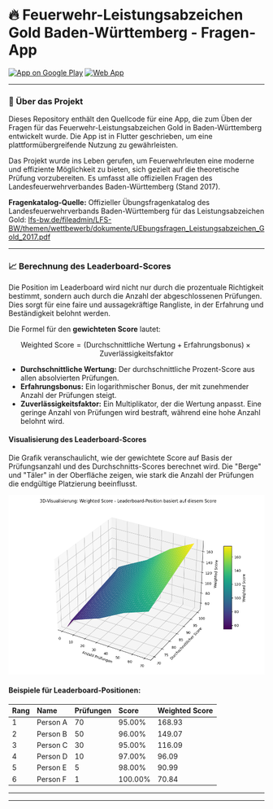 # 🔥 Feuerwehr-Leistungsabzeichen Gold Baden-Württemberg - Fragen-App

[![App on Google Play](https://img.shields.io/badge/Google_Play-414141?style=for-the-badge&logo=google-play&logoColor=white)](https://play.google.com/store/apps/details?id=com.leofle.laz_gold_feuerwehr_bw_fragen)
[![Web App](https://img.shields.io/badge/Web_App-LAZ.leofle.com-blue?style=for-the-badge)](https://laz.leofle.com)

---

### 📖 Über das Projekt

Dieses Repository enthält den Quellcode für eine App, die zum Üben der Fragen für das Feuerwehr-Leistungsabzeichen Gold in Baden-Württemberg entwickelt wurde. Die App ist in Flutter geschrieben, um eine plattformübergreifende Nutzung zu gewährleisten.

Das Projekt wurde ins Leben gerufen, um Feuerwehrleuten eine moderne und effiziente Möglichkeit zu bieten, sich gezielt auf die theoretische Prüfung vorzubereiten. Es umfasst alle offiziellen Fragen des Landesfeuerwehrverbandes Baden-Württemberg (Stand 2017).

**Fragenkatalog-Quelle:**
Offizieller Übungsfragenkatalog des Landesfeuerwehrverbands Baden-Württemberg für das Leistungsabzeichen Gold: [lfs-bw.de/fileadmin/LFS-BW/themen/wettbewerb/dokumente/UEbungsfragen_Leistungsabzeichen_Gold_2017.pdf](https://www.lfs-bw.de/fileadmin/LFS-BW/themen/wettbewerb/dokumente/UEbungsfragen_Leistungsabzeichen_Gold_2017.pdf)

---

### 📈 Berechnung des Leaderboard-Scores

Die Position im Leaderboard wird nicht nur durch die prozentuale Richtigkeit bestimmt, sondern auch durch die Anzahl der abgeschlossenen Prüfungen. Dies sorgt für eine faire und aussagekräftige Rangliste, in der Erfahrung und Beständigkeit belohnt werden.

Die Formel für den **gewichteten Score** lautet:

$$
\text{Weighted Score} = (\text{Durchschnittliche Wertung} + \text{Erfahrungsbonus}) \times \text{Zuverlässigkeitsfaktor}
$$

* **Durchschnittliche Wertung:** Der durchschnittliche Prozent-Score aus allen absolvierten Prüfungen.
* **Erfahrungsbonus:** Ein logarithmischer Bonus, der mit zunehmender Anzahl der Prüfungen steigt.
* **Zuverlässigkeitsfaktor:** Ein Multiplikator, der die Wertung anpasst. Eine geringe Anzahl von Prüfungen wird bestraft, während eine hohe Anzahl belohnt wird.

#### Visualisierung des Leaderboard-Scores
Die Grafik veranschaulicht, wie der gewichtete Score auf Basis der Prüfungsanzahl und des Durchschnitts-Scores berechnet wird. Die "Berge" und "Täler" in der Oberfläche zeigen, wie stark die Anzahl der Prüfungen die endgültige Platzierung beeinflusst.

![Leaderboard Position Beispiel](https://github.com/leofleischmann/LAZ-Gold-Feuerwehr-BW-Fragen/blob/d0dd7664e856471be91a0e4c2203683caa8775a7/Leaderboard%20position%20beispiel.png)

#### Beispiele für Leaderboard-Positionen:

| Rang | Name | Prüfungen | Score | Weighted Score |
|:---|:---|:---|:---|:---|
| 1 | Person A | 70 | 95.00% | 168.93 |
| 2 | Person B | 50 | 96.00% | 149.07 |
| 3 | Person C | 30 | 95.00% | 116.09 |
| 4 | Person D | 10 | 97.00% | 96.09 |
| 5 | Person E | 5 | 98.00% | 90.99 |
| 6 | Person F | 1 | 100.00% | 70.84 |

---

---
